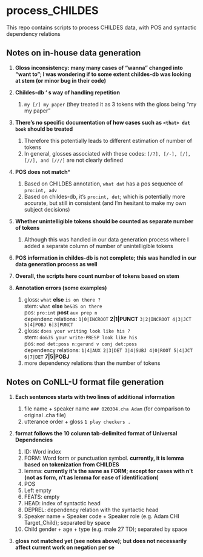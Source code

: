 # process_CHILDES
This repo contains scripts to process CHILDES data, with POS and syntactic dependency relations


## Notes on in-house data generation

1. **Gloss inconsistency: many many cases of “wanna” changed into “want to”; I was wondering if to some extent childes-db was looking at stem (or minor bug in their code)**

1. **Childes-db ‘ s way of handling repetition**
   1. ```my [/] my paper``` (they treated it as 3 tokens with the gloss being “my my paper”

1. **There’s no specific documentation of how cases such as ```<that> dat book``` should be treated**
   1. Therefore this potentially leads to different estimation of number of tokens
   1. In general, glosses associated with these codes: ```[/?], [/-], [/], [//], and [///]``` are not clearly defined

1. **POS does not match***
   1. Based on CHILDES annotation, ```what dat``` has a pos sequence of ```pro:int, adv```
   1. Based on childes-db, it’s ```pro:int, det```; which is potentially more accurate, but still in consistent (and I’m hesitant to make my own subject decisions)

1. **Whether unintelligible tokens should be counted as separate number of tokens**
   1. Although this was handled in our data generation process where I added a separate column of number of unintelligible tokens

1. **POS information in childes-db is not complete; this was handled in our data generation process as well**

1. **Overall, the scripts here count number of tokens based on stem**

1. **Annotation errors (some examples)**
   1. gloss: ```what``` **else** ```is on there ?``` <br/>
      stem: ```what``` **else** ```be&3S on there``` <br/>
      pos: ```pro:int``` **post** ```aux prep n``` <br/>
      dependenc relations: ```1|0|INCROOT``` **2|1|PUNCT** ```3|2|INCROOT 4|3|JCT 5|4|POBJ 6|3|PUNCT```
   1. gloss: ```does your writing look like his ?``` <br/>
      stem: ```do&3S your write-PRESP look like his``` <br/>
      pos: ```mod det:poss n:gerund v conj det:poss``` <br/>
      dependency relations: ```1|4|AUX 2|3|DET 3|4|SUBJ 4|0|ROOT 5|4|JCT 6|7|DET``` **7|5|POBJ**
   1. more dependency relations than the number of tokens

## Notes on CoNLL-U format file generation 

1. **Each sentences starts with two lines of additional information**
   1. file name + speaker name ```### 020304.cha Adam``` (for comparison to original .cha file)
   1. utterance order + gloss ```1 play checkers .```
   
1. **format follows the 10 column tab-delimited format of Universal Dependencies**
   1. ID: Word index
   1. FORM: Word form or punctuation symbol. **currently, it is lemma based on tokenization from CHILDES**
   1. lemma: **currently it's the same as FORM; except for cases with n't (not as form, n't as lemma for ease of identification(**
   1. POS
   1. Left empty
   1. FEATS: empty
   1. HEAD: index of syntactic head
   1. DEPREL: dependency relation with the syntactic head
   1. Speaker name + Speaker code + Speaker role (e.g. Adam CHI Target_Child); separated by space
   1. Child gender + age + type (e.g. male 27 TD); separated by space

1. **gloss not matched yet (see notes above); but does not necessarily affect current work on negation per se**
